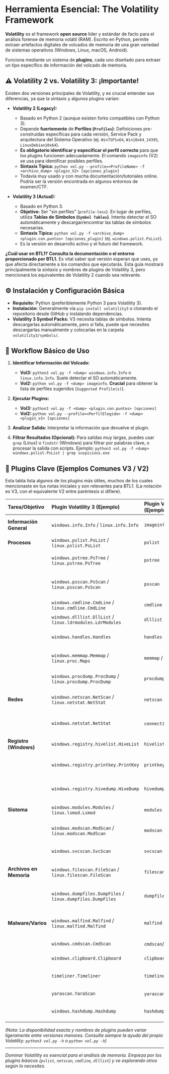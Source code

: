 # Herramienta Esencial: The Volatility Framework

**Volatility** es el framework **open source** líder y estándar de facto para el análisis forense de memoria volátil (RAM). Escrito en Python, permite extraer artefactos digitales de volcados de memoria de una gran variedad de sistemas operativos (Windows, Linux, macOS, Android).

Funciona mediante un sistema de **plugins**, cada uno diseñado para extraer un tipo específico de información del volcado de memoria.

## ⚠️ Volatility 2 vs. Volatility 3: ¡Importante!

Existen dos versiones principales de Volatility, y es crucial entender sus diferencias, ya que la sintaxis y algunos plugins varían:

* **Volatility 2 (Legacy):**
    * Basado en Python 2 (aunque existen forks compatibles con Python 3).
    * Depende **fuertemente** de **Perfiles (`Profiles`)**: Definiciones pre-construidas específicas para cada versión, Service Pack y arquitectura del Sistema Operativo (ej. `Win7SP1x64`, `Win10x64_14393`, `LinuxDebian10x64`).
    * **Es obligatorio identificar y especificar el perfil correcto** para que los plugins funcionen adecuadamente. El comando `imageinfo` (V2) se usa para identificar posibles perfiles.
    * **Sintaxis Típica:** `python vol.py --profile=<ProfileName> -f <archivo_dump> <plugin_V2> [opciones_plugin]`
    * Todavía muy usado y con mucha documentación/tutoriales online. Podría ser la versión encontrada en algunos entornos de examen/CTF.

* **Volatility 3 (Actual):**
    * Basado en Python 3.
    * **Objetivo:** Ser "sin perfiles" (`profile-less`). En lugar de perfiles, utiliza **Tablas de Símbolos (`Symbol Tables`)**. Intenta detectar el SO automáticamente y descargar/encontrar las tablas de símbolos necesarias.
    * **Sintaxis Típica:** `python vol.py -f <archivo_dump> <plugin.con.puntos> [opciones_plugin]` (ej. `windows.pslist.PsList`).
    * Es la versión en desarrollo activo y el futuro del framework.

**¿Cuál usar en BTL1?** **Consulta la documentación o el entorno proporcionado por BTL1.** Es vital saber qué versión esperan que uses, ya que afecta directamente a los comandos que ejecutarás. Esta guía mostrará principalmente la sintaxis y nombres de plugins de Volatility 3, pero mencionará los equivalentes de Volatility 2 cuando sea relevante.

## ⚙️ Instalación y Configuración Básica

* **Requisito:** Python (preferiblemente Python 3 para Volatility 3).
* **Instalación:** Generalmente vía `pip install volatility3` o clonando el repositorio desde GitHub y instalando dependencias.
* **Volatility 3 Symbol Packs:** V3 necesita tablas de símbolos. Intenta descargarlas automáticamente, pero si falla, puede que necesites descargarlas manualmente y colocarlas en la carpeta `volatility3/symbols/`.

## 🔄 Workflow Básico de Uso

1.  **Identificar Información del Volcado:**
    * **Vol3:** `python3 vol.py -f <dump> windows.info.Info` o `linux.info.Info`. Suele detectar el SO automáticamente.
    * **Vol2:** `python vol.py -f <dump> imageinfo`. **Crucial** para obtener la lista de perfiles sugeridos (`Suggested Profile(s)`).

2.  **Ejecutar Plugins:**
    * **Vol3:** `python3 vol.py -f <dump> <plugin.con.puntos> [opciones]`
    * **Vol2:** `python vol.py --profile=<PerfilElegido> -f <dump> <plugin_v2> [opciones]`

3.  **Analizar Salida:** Interpretar la información que devuelve el plugin.

4.  **Filtrar Resultados (Opcional):** Para salidas muy largas, puedes usar `grep` (Linux) o `findstr` (Windows) para filtrar por palabras clave, o procesar la salida con scripts. Ejemplo: `python3 vol.py -f <dump> windows.pslist.PsList | grep suspicious.exe`

## 🔌 Plugins Clave (Ejemplos Comunes V3 / V2)

Esta tabla lista algunos de los plugins más útiles, muchos de los cuales mencionaste en tus notas iniciales y son relevantes para BTL1. (La notación es V3, con el equivalente V2 entre paréntesis si difiere).

| Tarea/Objetivo                 | Plugin Volatility 3 (Ejemplo)              | Plugin Volatility 2 (Ejemplo) | Notas                                                                    |
| :----------------------------- | :----------------------------------------- | :---------------------------- | :----------------------------------------------------------------------- |
| **Información General** | `windows.info.Info` / `linux.info.Info`    | `imageinfo`                   | Identifica SO, versión, arch. Crucial para V2 (obtener Profile).         |
| **Procesos** | `windows.pslist.PsList` / `linux.pslist.PsList` | `pslist`                      | Lista procesos activos (simil `tasklist`/`ps`).                          |
|                                | `windows.pstree.PsTree` / `linux.pstree.PsTree` | `pstree`                      | Muestra procesos en árbol (relaciones padre-hijo).                       |
|                                | `windows.psscan.PsScan` / `linux.psscan.PsScan` | `psscan`                      | Escanea buscando estructuras de proceso (encuentra ocultos/terminados). |
|                                | `windows.cmdline.CmdLine` / `linux.cmdline.CmdLine` | `cmdline`                     | Muestra argumentos de línea de comandos.                                |
|                                | `windows.dlllist.DllList` / `linux.ldrmodules.LdrModules` | `dlllist` / `ldrmodules`    | Lista DLLs/librerías cargadas por proceso.                             |
|                                | `windows.handles.Handles`                   | `handles`                     | Lista handles abiertos por proceso (archivos, claves reg, etc.).          |
|                                | `windows.memmap.Memmap` / `linux.proc.Maps` | `memmap` / `proc_maps`      | Muestra el mapa de memoria de un proceso.                                |
|                                | `windows.procdump.ProcDump` / `linux.procdump.ProcDump` | `procdump`                    | Vuelca la memoria **ejecutable** de un proceso a un archivo.              |
| **Redes** | `windows.netscan.NetScan` / `linux.netstat.NetStat` | `netscan` / `netstat`         | Muestra conexiones (TCP/UDP) y puertos escucha.                          |
|                                | `windows.netstat.NetStat`                  | `connections`/`connscan`      | (V3 Win) Alternativa a NetScan. (V2) `connscan` busca TCP cerradas.    |
| **Registro (Windows)** | `windows.registry.hivelist.HiveList`      | `hivelist`                    | Lista hives del registro cargados en memoria.                             |
|                                | `windows.registry.printkey.PrintKey`      | `printkey`                    | Muestra valor(es) de una clave de registro específica en memoria.      |
|                                | `windows.registry.hivedump.HiveDump`      | `hivedump`                    | Vuelca un hive completo desde memoria a un archivo.                      |
| **Sistema** | `windows.modules.Modules` / `linux.lsmod.Lsmod` | `modules` / `lsmod`           | Lista módulos del kernel/drivers cargados.                             |
|                                | `windows.modscan.ModScan` / `linux.modscan.ModScan` | `modscan`                     | Escanea buscando estructuras de módulo (encuentra ocultos).           |
|                                | `windows.svcscan.SvcScan`                   | `svcscan`                     | Escanea servicios registrados (Windows).                                 |
| **Archivos en Memoria** | `windows.filescan.FileScan` / `linux.filescan.FileScan` | `filescan`                    | Escanea buscando objetos de archivo en memoria.                          |
|                                | `windows.dumpfiles.DumpFiles` / `linux.dumpfiles.DumpFiles` | `dumpfiles`                   | Vuelca archivos cacheados/mapeados desde memoria al disco.               |
| **Malware/Varios** | `windows.malfind.Malfind` / `linux.malfind.Malfind` | `malfind`                     | Busca código inyectado/sospechoso en memoria de procesos.               |
|                                | `windows.cmdscan.CmdScan`                   | `cmdscan`/`consoles`          | Busca comandos en consolas (`cmd.exe`).                                  |
|                                | `windows.clipboard.Clipboard`               | `clipboard`                   | Extrae contenido del portapapeles.                                     |
|                                | `timeliner.Timeliner`                     | `timeliner`                   | Crea una línea de tiempo con eventos de varios plugins.                  |
|                                | `yarascan.YaraScan`                        | `yarascan`/`linux_yarascan`   | Escanea memoria con reglas YARA.                                        |
|                                | `windows.hashdump.Hashdump`                 | `hashdump`                    | Vuelca hashes LM/NTLM desde memoria (Windows).                           |

*(Nota: La disponibilidad exacta y nombres de plugins pueden variar ligeramente entre versiones menores. Consulta siempre la ayuda del propio Volatility: `python3 vol.py -h` o `python vol.py -h`)*

---
*Dominar Volatility es esencial para el análisis de memoria. Empieza por los plugins básicos (`pslist`, `netscan`, `cmdline`, `dlllist`) y ve explorando otros según lo necesites.*
